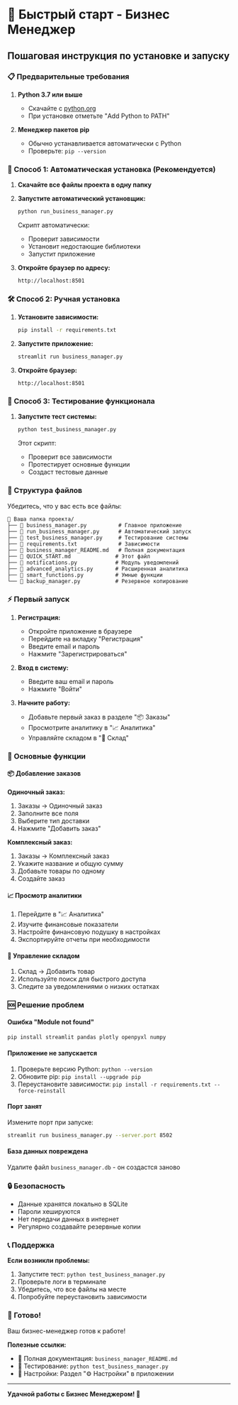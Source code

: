 # 🚀 Быстрый старт - Бизнес Менеджер

## Пошаговая инструкция по установке и запуску

### 📋 Предварительные требования

1. **Python 3.7 или выше**
   - Скачайте с [python.org](https://python.org)
   - При установке отметьте "Add Python to PATH"

2. **Менеджер пакетов pip**
   - Обычно устанавливается автоматически с Python
   - Проверьте: `pip --version`

### 🔧 Способ 1: Автоматическая установка (Рекомендуется)

1. **Скачайте все файлы проекта в одну папку**

2. **Запустите автоматический установщик:**
   ```bash
   python run_business_manager.py
   ```

   Скрипт автоматически:
   - Проверит зависимости
   - Установит недостающие библиотеки
   - Запустит приложение

3. **Откройте браузер по адресу:**
   ```
   http://localhost:8501
   ```

### 🛠️ Способ 2: Ручная установка

1. **Установите зависимости:**
   ```bash
   pip install -r requirements.txt
   ```

2. **Запустите приложение:**
   ```bash
   streamlit run business_manager.py
   ```

3. **Откройте браузер:**
   ```
   http://localhost:8501
   ```

### 🧪 Способ 3: Тестирование функционала

1. **Запустите тест системы:**
   ```bash
   python test_business_manager.py
   ```

   Этот скрипт:
   - Проверит все зависимости
   - Протестирует основные функции
   - Создаст тестовые данные

### 📁 Структура файлов

Убедитесь, что у вас есть все файлы:

```
📂 Ваша папка проекта/
├── 📄 business_manager.py          # Главное приложение
├── 📄 run_business_manager.py      # Автоматический запуск
├── 📄 test_business_manager.py     # Тестирование системы
├── 📄 requirements.txt             # Зависимости
├── 📄 business_manager_README.md   # Полная документация
├── 📄 QUICK_START.md              # Этот файл
├── 📄 notifications.py            # Модуль уведомлений
├── 📄 advanced_analytics.py       # Расширенная аналитика
├── 📄 smart_functions.py          # Умные функции
└── 📄 backup_manager.py           # Резервное копирование
```

### ⚡ Первый запуск

1. **Регистрация:**
   - Откройте приложение в браузере
   - Перейдите на вкладку "Регистрация"
   - Введите email и пароль
   - Нажмите "Зарегистрироваться"

2. **Вход в систему:**
   - Введите ваш email и пароль
   - Нажмите "Войти"

3. **Начните работу:**
   - Добавьте первый заказ в разделе "📦 Заказы"
   - Просмотрите аналитику в "📈 Аналитика"
   - Управляйте складом в "🏪 Склад"

### 🎯 Основные функции

#### 📦 Добавление заказов

**Одиночный заказ:**
1. Заказы → Одиночный заказ
2. Заполните все поля
3. Выберите тип доставки
4. Нажмите "Добавить заказ"

**Комплексный заказ:**
1. Заказы → Комплексный заказ
2. Укажите название и общую сумму
3. Добавьте товары по одному
4. Создайте заказ

#### 📈 Просмотр аналитики

1. Перейдите в "📈 Аналитика"
2. Изучите финансовые показатели
3. Настройте финансовую подушку в настройках
4. Экспортируйте отчеты при необходимости

#### 🏪 Управление складом

1. Склад → Добавить товар
2. Используйте поиск для быстрого доступа
3. Следите за уведомлениями о низких остатках

### 🆘 Решение проблем

#### Ошибка "Module not found"
```bash
pip install streamlit pandas plotly openpyxl numpy
```

#### Приложение не запускается
1. Проверьте версию Python: `python --version`
2. Обновите pip: `pip install --upgrade pip`
3. Переустановите зависимости: `pip install -r requirements.txt --force-reinstall`

#### Порт занят
Измените порт при запуске:
```bash
streamlit run business_manager.py --server.port 8502
```

#### База данных повреждена
Удалите файл `business_manager.db` - он создастся заново

### 🔒 Безопасность

- Данные хранятся локально в SQLite
- Пароли хешируются
- Нет передачи данных в интернет
- Регулярно создавайте резервные копии

### 📞 Поддержка

**Если возникли проблемы:**

1. Запустите тест: `python test_business_manager.py`
2. Проверьте логи в терминале
3. Убедитесь, что все файлы на месте
4. Попробуйте переустановить зависимости

### 🎉 Готово!

Ваш бизнес-менеджер готов к работе!

**Полезные ссылки:**
- 📖 Полная документация: `business_manager_README.md`
- 🧪 Тестирование: `python test_business_manager.py`
- 🔧 Настройки: Раздел "⚙️ Настройки" в приложении

---

**Удачной работы с Бизнес Менеджером! 🚀**
